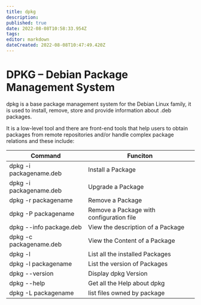 ```yaml
---
title: dpkg
description: 
published: true
date: 2022-08-08T10:58:33.954Z
tags: 
editor: markdown
dateCreated: 2022-08-08T10:47:49.420Z
---
```


# DPKG – Debian Package Management System

dpkg is a base package management system for the Debian Linux family, it is used to install, remove, store and provide information about .deb packages.

It is a low-level tool and there are front-end tools that help users to obtain packages from remote repositories and/or handle complex package relations and these include:

| Command | Funciton |
| - | - |
dpkg -i packagename.deb	| Install a Package
dpkg -i packagename.deb	| Upgrade a Package
dpkg -r packagename	| Remove a Package
dpkg -P packagename	| Remove a Package with configuration file
dpkg --info package.deb	| View the description of a Package
dpkg -c packagename.deb	| View the Content of a Package
dpkg -l 			| List all the installed Packages
dpkg -l packagename	| List the version of Packages
dpkg --version | Display dpkg Version
dpkg --help	| Get all the Help about dpkg
dpkg -L packagename | list files owned by package

